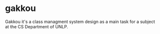 # gakkou
Gakkou it's a class managment system design as a main task for a subject at the CS Department of UNLP.
